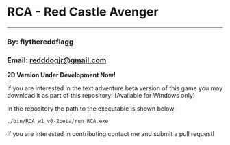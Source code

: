 # RCA   - Red Castle Avenger
****
### By: flythereddflagg
### Email: redddogjr@gmail.com  
**2D Version Under Development Now!**

If you are interested in the text adventure beta version of this game you may 
download it as part of this repository! (Available for Windows only) 

In the repository the path to the executable is shown below:

```
./bin/RCA_w1_v0-2beta/run_RCA.exe
```

If you are interested in contributing contact me and submit a pull request!
